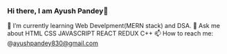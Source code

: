 ### Hi there, I am Ayush Pandey👋


🌱 I’m currently learning Web Develpment(MERN stack) and DSA.
💬 Ask me about HTML CSS JAVASCRIPT REACT REDUX C++ 
📫 How to reach me: @ayushpandey830@gmail.com



